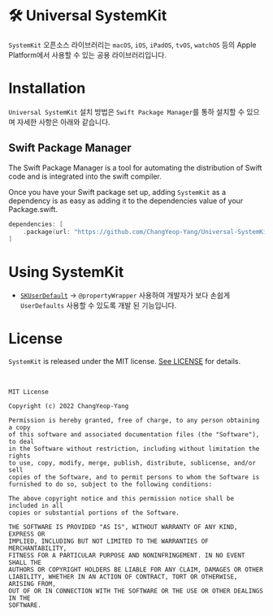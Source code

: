 # 🛠 Universal SystemKit

`SystemKit` 오픈소스 라이브러리는 `macOS`, `iOS`, `iPadOS`, `tvOS`, `watchOS` 등의 Apple Platform에서 사용할 수 있는 공용 라이브러리입니다.

# Installation

`Universal SystemKit` 설치 방법은 `Swift Package Manager`를 통하 설치할 수 있으며 자세한 사항은 아래와 같습니다.

## Swift Package Manager

The Swift Package Manager is a tool for automating the distribution of Swift code and is integrated into the swift compiler.

Once you have your Swift package set up, adding `SystemKit` as a dependency is as easy as adding it to the dependencies value of your Package.swift.

```Swift
dependencies: [
    .package(url: "https://github.com/ChangYeop-Yang/Universal-SystemKit", .branch("master"))
]
```

# Using SystemKit

* [`SKUserDefault`](https://github.com/ChangYeop-Yang/Apple-SystemKit/blob/main/SystemKit/Sources/SystemKit/Guide/SKUserDefault.md) → `@propertyWrapper` 사용하여 개발자가 보다 손쉽게 `UserDefaults` 사용할 수 있도록 개발 된 기능입니다.

# License

`SystemKit` is released under the MIT license. [See LICENSE](https://github.com/ChangYeop-Yang/Apple-SystemKit/blob/main/LICENSE) for details.

</br>

```TEXT
MIT License

Copyright (c) 2022 ChangYeop-Yang

Permission is hereby granted, free of charge, to any person obtaining a copy
of this software and associated documentation files (the "Software"), to deal
in the Software without restriction, including without limitation the rights
to use, copy, modify, merge, publish, distribute, sublicense, and/or sell
copies of the Software, and to permit persons to whom the Software is
furnished to do so, subject to the following conditions:

The above copyright notice and this permission notice shall be included in all
copies or substantial portions of the Software.

THE SOFTWARE IS PROVIDED "AS IS", WITHOUT WARRANTY OF ANY KIND, EXPRESS OR
IMPLIED, INCLUDING BUT NOT LIMITED TO THE WARRANTIES OF MERCHANTABILITY,
FITNESS FOR A PARTICULAR PURPOSE AND NONINFRINGEMENT. IN NO EVENT SHALL THE
AUTHORS OR COPYRIGHT HOLDERS BE LIABLE FOR ANY CLAIM, DAMAGES OR OTHER
LIABILITY, WHETHER IN AN ACTION OF CONTRACT, TORT OR OTHERWISE, ARISING FROM,
OUT OF OR IN CONNECTION WITH THE SOFTWARE OR THE USE OR OTHER DEALINGS IN THE
SOFTWARE.
```
